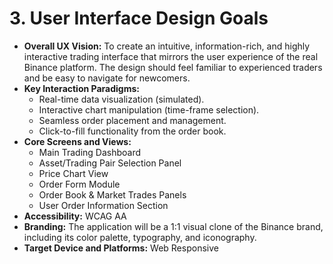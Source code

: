 # 3. User Interface Design Goals

*   **Overall UX Vision:** To create an intuitive, information-rich, and highly interactive trading interface that mirrors the user experience of the real Binance platform. The design should feel familiar to experienced traders and be easy to navigate for newcomers.
*   **Key Interaction Paradigms:**
    *   Real-time data visualization (simulated).
    *   Interactive chart manipulation (time-frame selection).
    *   Seamless order placement and management.
    *   Click-to-fill functionality from the order book.
*   **Core Screens and Views:**
    *   Main Trading Dashboard
    *   Asset/Trading Pair Selection Panel
    *   Price Chart View
    *   Order Form Module
    *   Order Book & Market Trades Panels
    *   User Order Information Section
*   **Accessibility:** WCAG AA
*   **Branding:** The application will be a 1:1 visual clone of the Binance brand, including its color palette, typography, and iconography.
*   **Target Device and Platforms:** Web Responsive